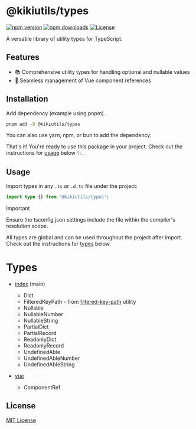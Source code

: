 # @kikiutils/types

[![npm version][npm-version-src]][npm-version-href]
[![npm downloads][npm-downloads-src]][npm-downloads-href]
[![License][license-src]][license-href]

A versatile library of utility types for TypeScript.

## Features

- 📚 Comprehensive utility types for handling optional and nullable values
- 🧩 Seamless management of Vue component references

## Installation

Add dependency (example using pnpm).

```bash
pnpm add -D @kikiutils/types
```

You can also use yarn, npm, or bun to add the dependency.

That's it! You're ready to use this package in your project. Check out the instructions for [usage](#usage) below ✨.

## Usage

Import types in any `.ts` or `.d.ts` file under the project:

```typescript
import type {} from '@kikiutils/types';
```

> [!IMPORTANT]
> Ensure the tsconfig.json settings include the file within the compiler's resolution scope.

All types are global and can be used throughout the project after import. Check out the instructions for [types](#types) below.

# Types

- [index](./src/index.ts) (main)
  - Dict
  - FilteredKeyPath - from [filtered-key-path](./src/utils/filtered-key-path.ts) utility
  - Nullable
  - NullableNumber
  - NullableString
  - PartialDict
  - PartialRecord
  - ReadonlyDict
  - ReadonlyRecord
  - UndefinedAble
  - UndefinedAbleNumber
  - UndefinedAbleString

- [vue](./src//vue.ts)
  - ComponentRef

## License

[MIT License](./LICENSE)

<!-- Badges -->
[npm-version-src]: https://img.shields.io/npm/v/@kikiutils/types/latest.svg?style=flat&colorA=18181B&colorB=28CF8D
[npm-version-href]: https://npmjs.com/package/@kikiutils/types

[npm-downloads-src]: https://img.shields.io/npm/dm/@kikiutils/types.svg?style=flat&colorA=18181B&colorB=28CF8D
[npm-downloads-href]: https://npmjs.com/package/@kikiutils/types

[license-src]: https://img.shields.io/npm/l/@kikiutils/types.svg?style=flat&colorA=18181B&colorB=28CF8D
[license-href]: https://github.com/kiki-kanri/kikiutils-node-types/blob/main/LICENSE
